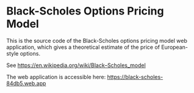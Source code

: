 # Black-Scholes Options Pricing Model

This is the source code of the Black-Scholes options pricing model web application,
which gives a theoretical estimate of the price of European-style options.

See https://en.wikipedia.org/wiki/Black–Scholes_model

The web application is accessible here: https://black-scholes-84db5.web.app
